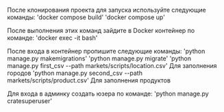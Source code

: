 После клонирования проекта для запуска используйте следующие команды:
'docker compose build'
'docker compose up'


После выполнения этих команд зайдите в Docker контейнер по команде:
'docker exec -it <Your conteiner id> bash'


После входа в контейнер пропишите следующие команды:
'python manage.py makemigrations'
'python manage.py migrate'
'python manage.py first_csv --path markets/scripts/location.csv' Для заполнения городов
'python manage.py second_csv --path markets/scripts/product.csv' Для заполнения продуктов

Для входа в админку создать юзера по команде:
'python manage.py cratesuperuser'



